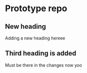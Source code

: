 # Prototype repo



## New heading
Adding a new heading hereee


## Third heading is added
Must be there in the changes now
yoo
